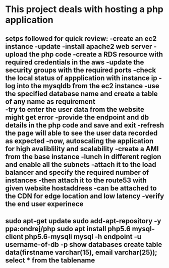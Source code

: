 # This project deals with hosting a php application 
setps followed for quick review:
-create an ec2 instance 
-update 
-install apache2 web server 
-upload the php code 
-create a RDS resource with required credentials in the aws 
-update the security groups with the required ports 
-check the local status of appplication with instance ip
-log into the mysqldb from the ec2 instance 
-use the specified database name and create a table of any name as requirement  
-try to enter the user data from the website might get error 
-provide the endpoint and db details in the php code and save and exit 
-refresh the page will able to see the user data recorded as expected 
-now, autoscaling the application for high avaliblility and scalability
-create a AMI from the base instance 
-lunch in different region and enable all the subnets 
-attach it to the load balancer and specify the required number of instances 
-then attach it to the route53 with given website hostaddress
-can be attached to the CDN  for edge location and low latency
-verify the end user experinece 
----------------------------------------------------------------
sudo apt-get update
sudo add-apt-repository -y ppa:ondrej/php
sudo apt install php5.6 mysql-client php5.6-mysqli
mysql -h endpoint -u username-of-db -p
show databases 
create table data(firstname varchar(15), email varchar(25));
select * from the tablename 
---------------------------------------------------------------------------






